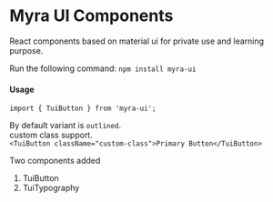 # Myra UI Components

React components based on material ui for private use and learning purpose.

Run the following command:
`npm install myra-ui`

#### Usage

`import { TuiButton } from 'myra-ui';`

By default variant is `outlined`.<br>
custom class support. <br>
`<TuiButton className="custom-class">Primary Button</TuiButton>`

Two components added
1. TuiButton
2. TuiTypography


